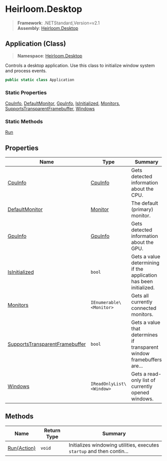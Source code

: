 # Heirloom.Desktop

> **Framework**: .NETStandard,Version=v2.1  
> **Assembly**: [Heirloom.Desktop][0]

## Application (Class)

> **Namespace**: [Heirloom.Desktop][0]

Controls a desktop application. Use this class to initialize window system and process events.

```cs
public static class Application
```

### Static Properties

[CpuInfo][1], [DefaultMonitor][2], [GpuInfo][3], [IsInitialized][4], [Monitors][5], [SupportsTransparentFramebuffer][6], [Windows][7]

### Static Methods

[Run][8]

## Properties

| Name                                | Type                     | Summary                                                                |
|-------------------------------------|--------------------------|------------------------------------------------------------------------|
| [CpuInfo][1]                        | [CpuInfo][9]             | Gets detected information about the CPU.                               |
| [DefaultMonitor][2]                 | [Monitor][10]            | The default (primary) monitor.                                         |
| [GpuInfo][3]                        | [GpuInfo][11]            | Gets detected information about the GPU.                               |
| [IsInitialized][4]                  | `bool`                   | Gets a value determining if the application has been initialized.      |
| [Monitors][5]                       | `IEnumerable\<Monitor>`  | Gets all currently connected monitors.                                 |
| [SupportsTransparentFramebuffer][6] | `bool`                   | Gets a value that determines if transparent window framebuffers are... |
| [Windows][7]                        | `IReadOnlyList\<Window>` | Gets a read-only list of currently opened windows.                     |

## Methods

| Name             | Return Type | Summary                                                                |
|------------------|-------------|------------------------------------------------------------------------|
| [Run(Action)][8] | `void`      | Initializes windowing utilities, executes `startup` and then contin... |

[0]: ../../Heirloom.Desktop.md
[1]: Application/CpuInfo.md
[2]: Application/DefaultMonitor.md
[3]: Application/GpuInfo.md
[4]: Application/IsInitialized.md
[5]: Application/Monitors.md
[6]: Application/SupportsTransparentFramebuffer.md
[7]: Application/Windows.md
[8]: Application/Run.md
[9]: ../Heirloom.Desktop.Hardware/CpuInfo.md
[10]: Monitor.md
[11]: ../Heirloom.Desktop.Hardware/GpuInfo.md
